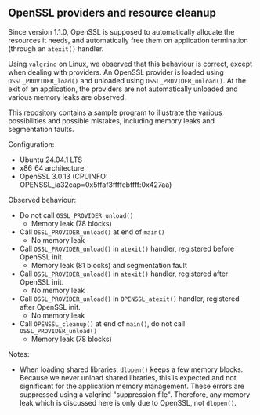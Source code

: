 ## OpenSSL providers and resource cleanup

Since version 1.1.0, OpenSSL is supposed to automatically allocate the resources
it needs, and automatically free them on application termination (through an
`atexit()` handler.

Using `valgrind` on Linux, we observed that this behaviour is correct, except when
dealing with providers. An OpenSSL provider is loaded using `OSSL_PROVIDER_load()`
and unloaded using `OSSL_PROVIDER_unload()`. At the exit of an application, the
providers are not automatically unloaded and various memory leaks are observed.

This repository contains a sample program to illustrate the various possibilities
and possible mistakes, including memory leaks and segmentation faults.

Configuration:
- Ubuntu 24.04.1 LTS
- x86_64 architecture
- OpenSSL 3.0.13 (CPUINFO: OPENSSL_ia32cap=0x5ffaf3ffffebffff:0x427aa)

Observed behaviour:
- Do not call `OSSL_PROVIDER_unload()`
  - Memory leak (78 blocks)
- Call `OSSL_PROVIDER_unload()` at end of `main()`
  - No memory leak
- Call `OSSL_PROVIDER_unload()` in `atexit()` handler, registered before OpenSSL init.
  - Memory leak (81 blocks) and segmentation fault
- Call `OSSL_PROVIDER_unload()` in `atexit()` handler, registered after OpenSSL init.
  - No memory leak
- Call `OSSL_PROVIDER_unload()` in `OPENSSL_atexit()` handler, registered after OpenSSL init.
  - No memory leak
- Call `OPENSSL_cleanup()` at end of `main()`, do not call `OSSL_PROVIDER_unload()`
  - Memory leak (78 blocks)

Notes:
- When loading shared libraries, `dlopen()` keeps a few memory blocks. Because we never unload
  shared libraries, this is expected and not significant for the application memory management.
  These errors are suppressed using a valgrind "suppression file". Therefore, any memory leak
  which is discussed here is only due to OpenSSL, not `dlopen()`.
